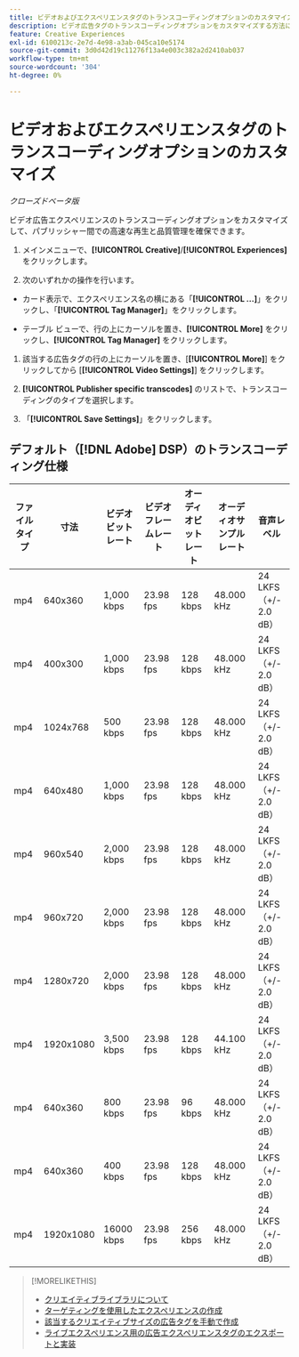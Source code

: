 ```yaml
---
title: ビデオおよびエクスペリエンスタグのトランスコーディングオプションのカスタマイズ
description: ビデオ広告タグのトランスコーディングオプションをカスタマイズする方法について説明します。
feature: Creative Experiences
exl-id: 6100213c-2e7d-4e98-a3ab-045ca10e5174
source-git-commit: 3d0d42d19c11276f13a4e003c382a2d2410ab037
workflow-type: tm+mt
source-wordcount: '304'
ht-degree: 0%

---
```


# ビデオおよびエクスペリエンスタグのトランスコーディングオプションのカスタマイズ

*クローズドベータ版*

ビデオ広告エクスペリエンスのトランスコーディングオプションをカスタマイズして、パブリッシャー間での高速な再生と品質管理を確保できます。

1. メインメニューで、**[!UICONTROL Creative]**/**[!UICONTROL Experiences]** をクリックします。

1. 次のいずれかの操作を行います。

* カード表示で、エクスペリエンス名の横にある「**[!UICONTROL ...]**」をクリックし、「**[!UICONTROL Tag Manager]**」をクリックします。

* テーブル ビューで、行の上にカーソルを置き、**[!UICONTROL More]** をクリックし、**[!UICONTROL Tag Manager]** をクリックします。

1. 該当する広告タグの行の上にカーソルを置き、[**[!UICONTROL More]**] をクリックしてから [**[!UICONTROL Video Settings]**] をクリックします。

1. **[!UICONTROL Publisher specific transcodes]** のリストで、トランスコーディングのタイプを選択します。

1. 「**[!UICONTROL Save Settings]**」をクリックします。

## デフォルト（[!DNL Adobe] DSP）のトランスコーディング仕様

| ファイルタイプ | 寸法 | ビデオビットレート | ビデオフレームレート | オーディオビットレート | オーディオサンプルレート | 音声レベル |
|---|---|---|---|---|---|---|
| mp4 | 640x360 | 1,000 kbps | 23.98 fps | 128 kbps | 48.000 kHz | 24 LKFS （+/- 2.0 dB） |
| mp4 | 400x300 | 1,000 kbps | 23.98 fps | 128 kbps | 48.000 kHz | 24 LKFS （+/- 2.0 dB） |
| mp4 | 1024x768 | 500 kbps | 23.98 fps | 128 kbps | 48.000 kHz | 24 LKFS （+/- 2.0 dB） |
| mp4 | 640x480 | 1,000 kbps | 23.98 fps | 128 kbps | 48.000 kHz | 24 LKFS （+/- 2.0 dB） |
| mp4 | 960x540 | 2,000 kbps | 23.98 fps | 128 kbps | 48.000 kHz | 24 LKFS （+/- 2.0 dB） |
| mp4 | 960x720 | 2,000 kbps | 23.98 fps | 128 kbps | 48.000 kHz | 24 LKFS （+/- 2.0 dB） |
| mp4 | 1280x720 | 2,000 kbps | 23.98 fps | 128 kbps | 48.000 kHz | 24 LKFS （+/- 2.0 dB） |
| mp4 | 1920x1080 | 3,500 kbps | 23.98 fps | 128 kbps | 44.100 kHz | 24 LKFS （+/- 2.0 dB） |
| mp4 | 640x360 | 800 kbps | 23.98 fps | 96 kbps | 48.000 kHz | 24 LKFS （+/- 2.0 dB） |
| mp4 | 640x360 | 400 kbps | 23.98 fps | 128 kbps | 48.000 kHz | 24 LKFS （+/- 2.0 dB） |
| mp4 | 1920x1080 | 16000 kbps | 23.98 fps | 256 kbps | 48.000 kHz | 24 LKFS （+/- 2.0 dB） |

>[!MORELIKETHIS]
>
>* [ クリエイティブライブラリについて ](/help/creative/creative-libraries/creative-libraries-about.md)
>* [ ターゲティングを使用したエクスペリエンスの作成 ](/help/creative/experiences/experience-create-targeting.md)
>* [ 該当するクリエイティブサイズの広告タグを手動で作成 ](experience-tag-create-manually.md)
>* [ ライブエクスペリエンス用の広告エクスペリエンスタグのエクスポートと実装 ](experience-tag-export.md)

